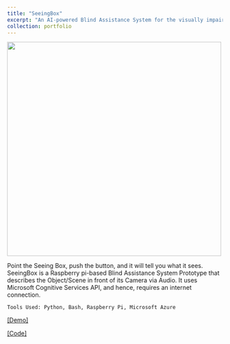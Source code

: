 ```yaml
---
title: "SeeingBox"
excerpt: "An AI-powered Blind Assistance System for the visually impaired made using Python and Microsoft Azure Cognitive Services."
collection: portfolio
---
```


<img src="https://miro.medium.com/max/1400/1*IHFWjNRir6TfKenzwK16bg.png" alt="" width="500">

Point the Seeing Box, push the button, and it will tell you what it sees. SeeingBox is a Raspberry pi-based Blind Assistance System Prototype that describes the Object/Scene in front of its Camera via Audio. It uses Microsoft Cognitive Services API, and hence, requires an internet connection.

`Tools Used: Python, Bash, Raspberry Pi, Microsoft Azure`

<a href="https://github.com/ayushrajdahal/SeeingBox" target="_blank">[Demo]</a>

<a href="https://github.com/ayushrajdahal/SeeingBox" target="_blank">[Code]</a>